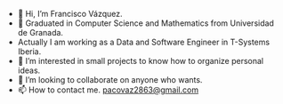 - 👋 Hi, I’m Francisco Vázquez.
- 🌱 Graduated in Computer Science and Mathematics from Universidad de Granada.
- Actually I am working as a Data and Software Engineer in T-Systems Iberia.
- 👀 I’m interested in small projects to know how to organize personal ideas.
- 💞️ I’m looking to collaborate on anyone who wants.
- 📫 How to contact me. pacovaz2863@gmail.com

<!---
vazquezpaco98/vazquezpaco98 is a ✨ special ✨ repository because its `README.md` (this file) appears on your GitHub profile.
You can click the Preview link to take a look at your changes.
--->
